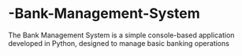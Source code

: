 # -Bank-Management-System
The Bank Management System is a simple console-based application developed in Python, designed to manage basic banking operations
